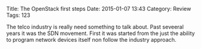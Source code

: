 Title: The OpenStack first steps
Date: 2015-01-07 13:43
Category: Review
Tags: 123

The telco industry is really need something to talk about. Past seveeral years it was the SDN movement. First it was started from the just the ability to program network devices itself non follow the industry approach.

